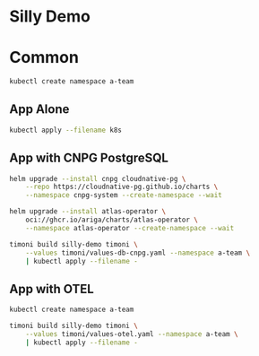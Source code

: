 # Silly Demo

# Common

```sh
kubectl create namespace a-team
```

## App Alone

```sh
kubectl apply --filename k8s
```

## App with CNPG PostgreSQL

```sh
helm upgrade --install cnpg cloudnative-pg \
    --repo https://cloudnative-pg.github.io/charts \
    --namespace cnpg-system --create-namespace --wait

helm upgrade --install atlas-operator \
    oci://ghcr.io/ariga/charts/atlas-operator \
    --namespace atlas-operator --create-namespace --wait

timoni build silly-demo timoni \
    --values timoni/values-db-cnpg.yaml --namespace a-team \
    | kubectl apply --filename -
```

## App with OTEL

```sh
kubectl create namespace a-team

timoni build silly-demo timoni \
    --values timoni/values-otel.yaml --namespace a-team \
    | kubectl apply --filename -
```
